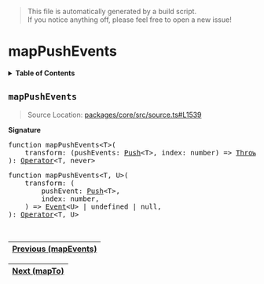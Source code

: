 > This file is automatically generated by a build script.<br>If you notice anything off, please feel free to open a new issue!

# mapPushEvents

<details><summary><b>Table of Contents</b></summary><br>

1. [<code>mapPushEvents</code>](#mapPushEvents)</details>

## <a name="mapPushEvents"></a><code>mapPushEvents</code>

> Source Location: [packages\/core\/src\/source.ts#L1539](..\/..\/packages\/core\/src\/source.ts#L1539)

<b>Signature</b>

<pre>function mapPushEvents&lt;T&gt;(<br>    transform: (pushEvents: <a href="../01-api-basics/01-Event.md#Push-Interface">Push</a>&lt;T&gt;, index: number) =&gt; <a href="../01-api-basics/01-Event.md#Throw-Interface">Throw</a> | <a href="../01-api-basics/01-Event.md#End-Interface">End</a>,<br>): <a href="../01-api-basics/04-Operator.md#Operator">Operator</a>&lt;T, never&gt;</pre>

<pre>function mapPushEvents&lt;T, U&gt;(<br>    transform: (<br>        pushEvent: <a href="../01-api-basics/01-Event.md#Push-Interface">Push</a>&lt;T&gt;,<br>        index: number,<br>    ) =&gt; <a href="../01-api-basics/01-Event.md#Event">Event</a>&lt;U&gt; | undefined | null,<br>): <a href="../01-api-basics/04-Operator.md#Operator">Operator</a>&lt;T, U&gt;</pre><br>

| [Previous \(mapEvents\)](037-mapEvents.md#readme) |
| --- |

<div align="right">

| [Next \(mapTo\)](039-mapTo.md#readme) |
| --- |
</div>
